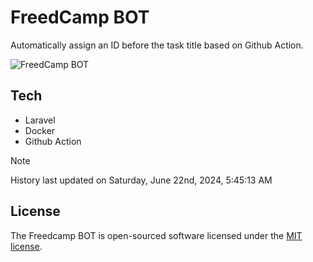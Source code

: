 # FreedCamp BOT

Automatically assign an ID before the task title based on Github Action.

![FreedCamp BOT](https://repository-images.githubusercontent.com/737932867/7d34798b-2680-471c-b089-a78a718d3d6a)

## Tech

- Laravel
- Docker
- Github Action

> [!NOTE]  
> History last updated on Saturday, June 22nd, 2024, 5:45:13 AM

## License

The Freedcamp BOT is open-sourced software licensed under the [MIT license](https://opensource.org/licenses/MIT).
